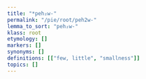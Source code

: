 ```yaml
---
title: "*peh₂w-"
permalink: "/pie/root/peh2w-"
lemma_to_sort: "peh₂w-"
klass: root
etymology: []
markers: []
synonyms: []
definitions: [["few, little", "smallness"]]
topics: []
---
```

